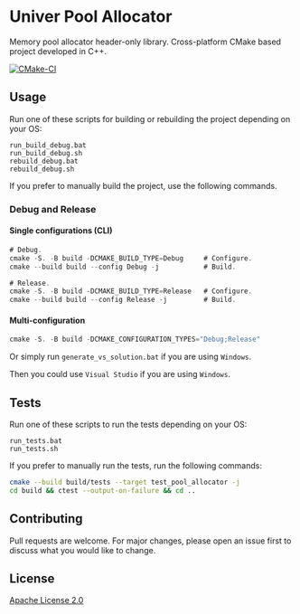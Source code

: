 # Univer Pool Allocator

Memory pool allocator header-only library.
Cross-platform CMake based project developed in C++.

[![CMake-CI](https://github.com/VgTajdd/cmake_vscode_template/actions/workflows/cmake.yml/badge.svg?branch=main)](https://github.com/VgTajdd/cmake_vscode_template/actions/workflows/cmake.yml)

## Usage

Run one of these scripts for building or rebuilding the project depending on your OS:

```
run_build_debug.bat
run_build_debug.sh
rebuild_debug.bat
rebuild_debug.sh
```

If you prefer to manually build the project, use the following commands.

### Debug and Release

#### Single configurations (CLI)

```js
# Debug.
cmake -S. -B build -DCMAKE_BUILD_TYPE=Debug     # Configure.
cmake --build build --config Debug -j           # Build.

# Release.
cmake -S. -B build -DCMAKE_BUILD_TYPE=Release   # Configure.
cmake --build build --config Release -j         # Build.
```

#### Multi-configuration
```js
cmake -S. -B build -DCMAKE_CONFIGURATION_TYPES="Debug;Release"
```
Or simply run ```generate_vs_solution.bat``` if you are using ```Windows```.

Then you could use ```Visual Studio``` if you are using ```Windows```.

## Tests

Run one of these scripts to run the tests depending on your OS:

```
run_tests.bat
run_tests.sh
```

If you prefer to manually run the tests, run the following commands:

```bash
cmake --build build/tests --target test_pool_allocator -j
cd build && ctest --output-on-failure && cd ..
```

## Contributing
Pull requests are welcome. For major changes, please open an issue first to discuss what you would like to change.

## License
[Apache License 2.0](https://choosealicense.com/licenses/apache-2.0/)
